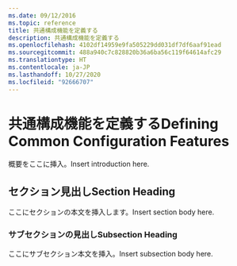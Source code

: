 ```yaml
---
ms.date: 09/12/2016
ms.topic: reference
title: 共通構成機能を定義する
description: 共通構成機能を定義する
ms.openlocfilehash: 4102df14959e9fa505229dd031df7df6aaf91ead
ms.sourcegitcommit: 488a940c7c828820b36a6ba56c119f64614afc29
ms.translationtype: HT
ms.contentlocale: ja-JP
ms.lasthandoff: 10/27/2020
ms.locfileid: "92666707"
---
```

# <a name="defining-common-configuration-features"></a><span data-ttu-id="72b5b-103">共通構成機能を定義する</span><span class="sxs-lookup"><span data-stu-id="72b5b-103">Defining Common Configuration Features</span></span>

<span data-ttu-id="72b5b-104">概要をここに挿入。</span><span class="sxs-lookup"><span data-stu-id="72b5b-104">Insert introduction here.</span></span>

## <a name="section-heading"></a><span data-ttu-id="72b5b-105">セクション見出し</span><span class="sxs-lookup"><span data-stu-id="72b5b-105">Section Heading</span></span>

<span data-ttu-id="72b5b-106">ここにセクションの本文を挿入します。</span><span class="sxs-lookup"><span data-stu-id="72b5b-106">Insert section body here.</span></span>

### <a name="subsection-heading"></a><span data-ttu-id="72b5b-107">サブセクションの見出し</span><span class="sxs-lookup"><span data-stu-id="72b5b-107">Subsection Heading</span></span>

<span data-ttu-id="72b5b-108">ここにサブセクション本文を挿入。</span><span class="sxs-lookup"><span data-stu-id="72b5b-108">Insert subsection body here.</span></span>
